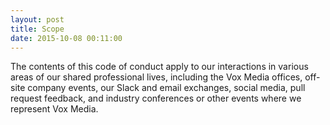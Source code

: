 ```yaml
---
layout: post
title: Scope
date: 2015-10-08 00:11:00
---
```


The contents of this code of conduct apply to our interactions in various areas of our shared professional lives, including the Vox Media offices, off-site company events, our Slack and email exchanges, social media, pull request feedback, and industry conferences or other events where we represent Vox Media. 
